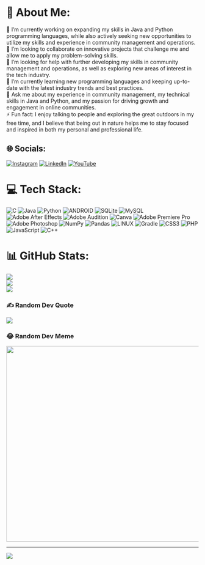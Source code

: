 # 💫 About Me:
🔭 I’m currently working on expanding my skills in Java and Python programming languages, while also actively seeking new opportunities to utilize my skills and experience in community management and operations.<br>👯 I’m looking to collaborate on innovative projects that challenge me and allow me to apply my problem-solving skills.<br>🤝 I’m looking for help with further developing my skills in community management and operations, as well as exploring new areas of interest in the tech industry.<br>🌱 I’m currently learning new programming languages and keeping up-to-date with the latest industry trends and best practices.<br>💬 Ask me about my experience in community management, my technical skills in Java and Python, and my passion for driving growth and engagement in online communities.<br>⚡ Fun fact: I enjoy talking to people and exploring the great outdoors in my free time, and I believe that being out in nature helps me to stay focused and inspired in both my personal and professional life.


## 🌐 Socials:
[![Instagram](https://img.shields.io/badge/Instagram-%23E4405F.svg?logo=Instagram&logoColor=white)](https://instagram.com/rohanudhwanii) [![LinkedIn](https://img.shields.io/badge/LinkedIn-%230077B5.svg?logo=linkedin&logoColor=white)](https://linkedin.com/in/rohanudhwani) [![YouTube](https://img.shields.io/badge/YouTube-%23FF0000.svg?logo=YouTube&logoColor=white)](https://youtube.com/@RohanUdhwani) 

# 💻 Tech Stack:
![C](https://img.shields.io/badge/c-%2300599C.svg?style=flat&logo=c&logoColor=white) ![Java](https://img.shields.io/badge/java-%23ED8B00.svg?style=flat&logo=java&logoColor=white) ![Python](https://img.shields.io/badge/python-3670A0?style=flat&logo=python&logoColor=ffdd54) ![ANDROID](https://img.shields.io/badge/android-%2320232a.svg?style=flat&logo=android&logoColor=%a4c639) ![SQLite](https://img.shields.io/badge/sqlite-%2307405e.svg?style=flat&logo=sqlite&logoColor=white) ![MySQL](https://img.shields.io/badge/mysql-%2300f.svg?style=flat&logo=mysql&logoColor=white) ![Adobe After Effects](https://img.shields.io/badge/Adobe%20After%20Effects-9999FF.svg?style=flat&logo=Adobe%20After%20Effects&logoColor=white) ![Adobe Audition](https://img.shields.io/badge/Adobe%20Audition-9999FF.svg?style=flat&logo=Adobe%20Audition&logoColor=white) ![Canva](https://img.shields.io/badge/Canva-%2300C4CC.svg?style=flat&logo=Canva&logoColor=white) ![Adobe Premiere Pro](https://img.shields.io/badge/Adobe%20Premiere%20Pro-9999FF.svg?style=flat&logo=Adobe%20Premiere%20Pro&logoColor=white) ![Adobe Photoshop](https://img.shields.io/badge/adobephotoshop-%2331A8FF.svg?style=flat&logo=adobephotoshop&logoColor=white) ![NumPy](https://img.shields.io/badge/numpy-%23013243.svg?style=flat&logo=numpy&logoColor=white) ![Pandas](https://img.shields.io/badge/pandas-%23150458.svg?style=flat&logo=pandas&logoColor=white) ![LINUX](https://img.shields.io/badge/Linux-FCC624?style=flat&logo=linux&logoColor=black) ![Gradle](https://img.shields.io/badge/Gradle-02303A.svg?style=flat&logo=Gradle&logoColor=white) ![CSS3](https://img.shields.io/badge/css3-%231572B6.svg?style=flat&logo=css3&logoColor=white) ![PHP](https://img.shields.io/badge/php-%23777BB4.svg?style=flat&logo=php&logoColor=white) ![JavaScript](https://img.shields.io/badge/javascript-%23323330.svg?style=flat&logo=javascript&logoColor=%23F7DF1E) ![C++](https://img.shields.io/badge/c++-%2300599C.svg?style=flat&logo=c%2B%2B&logoColor=white)
# 📊 GitHub Stats:
![](https://github-readme-stats.vercel.app/api?username=rohanudhwani&theme=onedark&hide_border=true&include_all_commits=false&count_private=false)<br/>
![](https://github-readme-streak-stats.herokuapp.com/?user=rohanudhwani&theme=onedark&hide_border=true)<br/>
![](https://github-readme-stats.vercel.app/api/top-langs/?username=rohanudhwani&theme=onedark&hide_border=true&include_all_commits=false&count_private=false&layout=compact)

### ✍️ Random Dev Quote
![](https://quotes-github-readme.vercel.app/api?type=horizontal&theme=radical)

### 😂 Random Dev Meme
<img src="https://rm.up.railway.app/" width="512px"/>

---
[![](https://visitcount.itsvg.in/api?id=rohanudhwani&icon=8&color=0)](https://visitcount.itsvg.in)

<!-- Proudly created with GPRM ( https://gprm.itsvg.in ) -->
